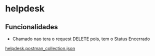 # helpdesk

## Funcionalidades
 - Chamado nao tera o request DELETE pois, tem o Status Encerrado


[helpdesk.postman_collection.json](https://github.com/lucasbarroscode/helpdesk/files/13704124/helpdesk.postman_collection.json)
